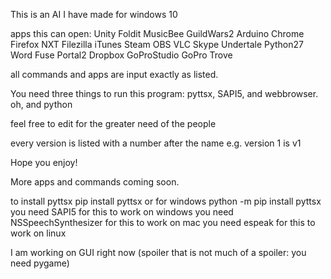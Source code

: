 This is an AI I have made for windows 10

apps this can open: Unity Foldit MusicBee GuildWars2 Arduino Chrome Firefox NXT Filezilla iTunes Steam OBS VLC Skype Undertale Python27 Word Fuse Portal2 Dropbox GoProStudio GoPro Trove

all commands and apps are input exactly as listed.

You need three things to run this program:
pyttsx, SAPI5, and webbrowser.
oh, and python

feel free to edit for the greater need of the people

every version is listed with a number after the name
e.g. version 1 is v1

Hope you enjoy!

More apps and commands coming soon.


to install pyttsx
pip install pyttsx
or for windows
python -m pip install pyttsx
you need SAPI5 for this to work on windows
you need NSSpeechSynthesizer for this to work on mac
you need espeak for this to work on linux

I am working on GUI right now
(spoiler that is not much of a spoiler: you need pygame)
